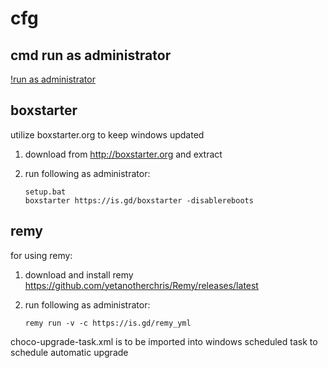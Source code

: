 # cfg

## cmd run as administrator
[!run as administrator](https://raw.githubusercontent.com/dennyhalim/cfg/master/cmd-run-as-administrator.png)

## boxstarter
utilize boxstarter.org to keep windows updated

1. download from http://boxstarter.org and extract
2. run following as administrator:

       setup.bat
       boxstarter https://is.gd/boxstarter -disablereboots

## remy
for using remy:
1. download and install remy https://github.com/yetanotherchris/Remy/releases/latest
2. run following as administrator:

       remy run -v -c https://is.gd/remy_yml


choco-upgrade-task.xml is to be imported into windows scheduled task to schedule automatic upgrade
